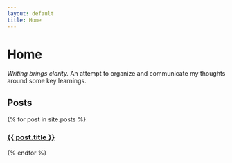 ```yaml
---
layout: default
title: Home
---
```


# Home
_Writing brings clarity._
An attempt to organize and communicate my thoughts around some key learnings.
## Posts
{% for post in site.posts %}
  <h3><a href="{{ post.url }}">{{ post.title }}</a></h3>
{% endfor %}